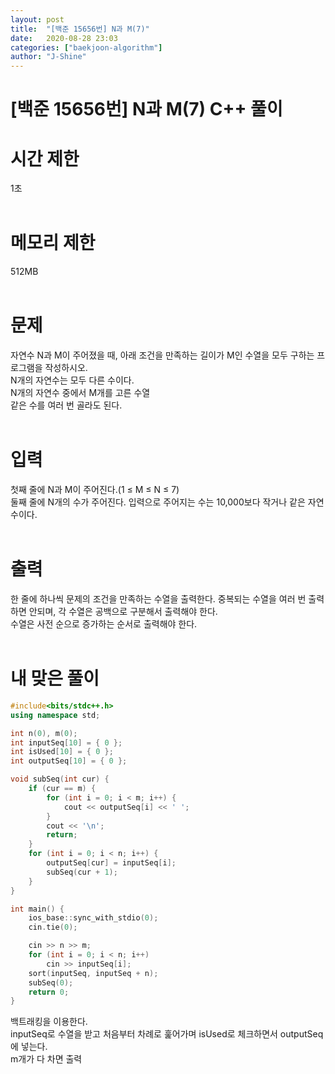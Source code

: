 ```yaml
---
layout: post
title:  "[백준 15656번] N과 M(7)"
date:   2020-08-28 23:03    
categories: ["baekjoon-algorithm"]
author: "J-Shine"
---
```

# \[백준 15656번] N과 M(7) C++ 풀이
# 시간 제한
1초<br><br>

# 메모리 제한
512MB<br><br>

# 문제  
자연수 N과 M이 주어졌을 때, 아래 조건을 만족하는 길이가 M인 수열을 모두 구하는 프로그램을 작성하시오.<br>
N개의 자연수는 모두 다른 수이다.<br>
N개의 자연수 중에서 M개를 고른 수열<br>
같은 수를 여러 번 골라도 된다.<br><br>

# 입력  
첫째 줄에 N과 M이 주어진다.(1 ≤ M ≤ N ≤ 7)<br>
둘째 줄에 N개의 수가 주어진다. 입력으로 주어지는 수는 10,000보다 작거나 같은 자연수이다.<br><br>

# 출력  
한 줄에 하나씩 문제의 조건을 만족하는 수열을 출력한다. 중복되는 수열을 여러 번 출력하면 안되며, 각 수열은 공백으로 구분해서 출력해야 한다.<br>
수열은 사전 순으로 증가하는 순서로 출력해야 한다.<br><br>

# 내 맞은 풀이

```c++
#include<bits/stdc++.h>
using namespace std;

int n(0), m(0);
int inputSeq[10] = { 0 };
int isUsed[10] = { 0 };
int outputSeq[10] = { 0 };

void subSeq(int cur) {
	if (cur == m) {
		for (int i = 0; i < m; i++) {
			cout << outputSeq[i] << ' ';
		}
		cout << '\n';
		return;
	}
	for (int i = 0; i < n; i++) {
		outputSeq[cur] = inputSeq[i];
		subSeq(cur + 1);
	}
}

int main() {
	ios_base::sync_with_stdio(0);
	cin.tie(0);

	cin >> n >> m;
	for (int i = 0; i < n; i++)
		cin >> inputSeq[i];
	sort(inputSeq, inputSeq + n);
	subSeq(0);
	return 0;
}
```
백트래킹을 이용한다.<br>
inputSeq로 수열을 받고 처음부터 차례로 훑어가며 isUsed로 체크하면서 outputSeq에 넣는다.<br>
m개가 다 차면 출력<br><br>
